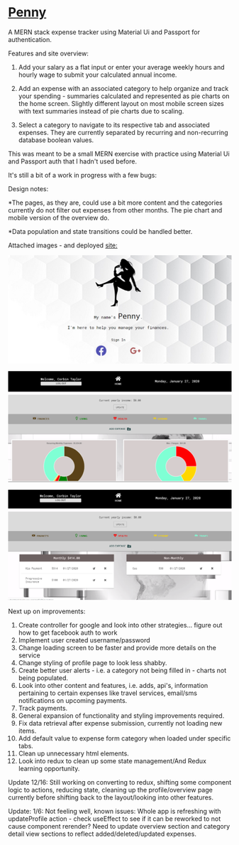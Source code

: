 # [Penny](http://penny-checkbook.herokuapp.com/)

A MERN stack expense tracker using Material Ui and Passport for authentication.

Features and site overview:

1. Add your salary as a flat input or enter your average weekly hours and hourly wage to submit your calculated annual income.

2. Add an expense with an associated category to help organize and track your spending - summaries calculated and represented as pie charts on the home screen. Slightly different layout on most mobile screen sizes with text summaries instead of pie charts due to scaling.

3. Select a category to navigate to its respective tab and associated expenses. They are currently separated by recurring and non-recurring database boolean values.

This was meant to be a small MERN exercise with practice using Material Ui and Passport auth that I hadn't used before.

It's still a bit of a work in progress with a few bugs:

Design notes:

\*The pages, as they are, could use a bit more content and the categories currently do not filter out expenses from other months. The pie chart and mobile version of the overview do.

\*Data population and state transitions could be handled better.

Attached images - and deployed [site:](http://penny-checkbook.herokuapp.com/)

![Landing page](./ReadMeImgs/pennyHome.png 'Landing page')

![Home overview](./ReadMeImgs/pennyOverview.png 'Home overview')

![Category tab](./ReadMeImgs/pennyCategory.png 'Category tab')

Next up on improvements:

1. Create controller for google and look into other strategies... figure out how to get facebook auth to work
2. Implement user created username/password
3. Change loading screen to be faster and provide more details on the service
4. Change styling of profile page to look less shabby.
5. Create better user alerts - i.e. a category not being filled in - charts not being populated.
6. Look into other content and features, i.e. adds, api's, information pertaining to certain expenses like travel services, email/sms notifications on upcoming payments.
7. Track payments.
8. General expansion of functionality and styling improvements required.
9. Fix data retrieval after expense submission, currently not loading new items.
10. Add default value to expense form category when loaded under specific tabs.
11. Clean up unnecessary html elements.
12. Look into redux to clean up some state management/And Redux learning opportunity.

Update 12/16:
Still working on converting to redux, shifting some component logic to actions, reducing state, cleaning up the profile/overview page currently before shifting back to the layout/looking into other features.

Update: 1/6:
Not feeling well, known issues:
Whole app is refreshing with updateProfile action - check useEffect to see if it can be reworked to not cause component rerender?
Need to update overview section and category detail view sections to reflect added/deleted/updated expenses.
